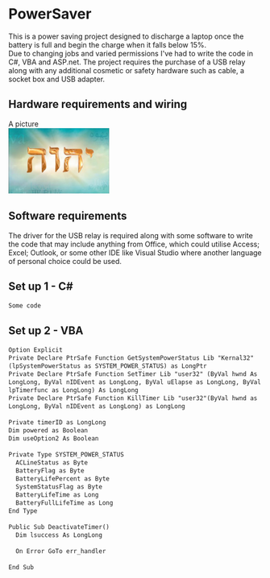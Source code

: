 # PowerSaver
This is a power saving project designed to discharge a laptop once the battery is full and begin the charge when it falls below 15%.<br>
Due to changing jobs and varied permissions I've had to write the code in C#, VBA and ASP.net. The project requires the purchase of a USB relay along with any additional cosmetic or safety hardware such as cable, a socket box and USB adapter.

## Hardware requirements and wiring
A picture<br>
<img src="A1.png" width="200"></img>

## Software requirements
The driver for the USB relay is required along with some software to write the code that may include anything from Office, which could utilise Access; Excel; Outlook, or some other IDE like Visual Studio where another language of personal choice could be used.

## Set up 1 - C#
```
Some code
```

## Set up 2 - VBA
```
Option Explicit
Private Declare PtrSafe Function GetSystemPowerStatus Lib "Kernal32" (lpSystemPowerStatus as SYSTEM_POWER_STATUS) as LongPtr
Private Declare PtrSafe Function SetTimer Lib "user32" (ByVal hwnd As LongLong, ByVal nIDEvent as LongLong, ByVal uElapse as LongLong, ByVal lpTimerfunc as LongLong) As LongLong
Private Declare PtrSafe Function KillTimer Lib "user32"(ByVal hwnd as LongLong, ByVal nIDEvent as LongLong) as LongLong

Private timerID as LongLong
Dim powered as Boolean
Dim useOption2 As Boolean

Private Type SYSTEM_POWER_STATUS
  ACLineStatus as Byte
  BatteryFlag as Byte
  BatteryLifePercent as Byte
  SystemStatusFlag as Byte
  BatteryLifeTime as Long
  BatteryFullLifeTime as Long
End Type

Public Sub DeactivateTimer()
  Dim lsuccess As LongLong
  
  On Error GoTo err_handler
  
End Sub


```

